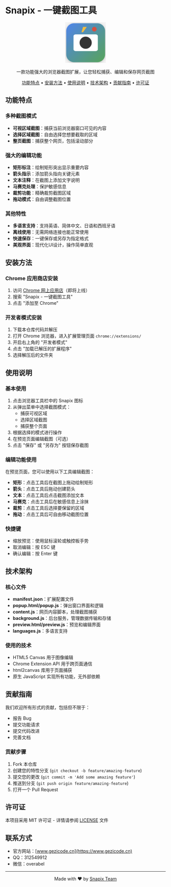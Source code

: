 # Snapix - 一键截图工具

<p align="center">
  <img src="images/icon128.png" alt="Snapix Logo" width="128" height="128">
</p>

<p align="center">
  一款功能强大的浏览器截图扩展，让您轻松捕获、编辑和保存网页截图
</p>

<p align="center">
  <a href="#功能特点">功能特点</a> •
  <a href="#安装方法">安装方法</a> •
  <a href="#使用说明">使用说明</a> •
  <a href="#技术架构">技术架构</a> •
  <a href="#贡献指南">贡献指南</a> •
  <a href="#许可证">许可证</a>
</p>

## 功能特点

### 多种截图模式
- **可视区域截图**：捕获当前浏览器窗口可见的内容
- **选择区域截图**：自由选择您想要截取的区域
- **整页截图**：捕获整个网页，包括滚动部分

### 强大的编辑功能
- **矩形标注**：绘制矩形突出显示重要内容
- **箭头指示**：添加箭头指向关键元素
- **文本注释**：在截图上添加文字说明
- **马赛克处理**：保护敏感信息
- **裁剪功能**：精确裁剪截图区域
- **拖动模式**：自由调整截图位置

### 其他特性
- **多语言支持**：支持英语、简体中文、日语和西班牙语
- **离线使用**：无需网络连接也能正常使用
- **快速保存**：一键保存或另存为指定格式
- **美观界面**：现代化UI设计，操作简单直观

## 安装方法

### Chrome 应用商店安装
1. 访问 [Chrome 网上应用店](https://chrome.google.com/webstore)（即将上线）
2. 搜索 "Snapix - 一键截图工具"
3. 点击 "添加至 Chrome"

### 开发者模式安装
1. 下载本仓库代码并解压
2. 打开 Chrome 浏览器，进入扩展管理页面 `chrome://extensions/`
3. 开启右上角的 "开发者模式"
4. 点击 "加载已解压的扩展程序"
5. 选择解压后的文件夹

## 使用说明

### 基本使用
1. 点击浏览器工具栏中的 Snapix 图标
2. 从弹出菜单中选择截图模式：
   - 捕获可视区域
   - 选择区域截图
   - 捕获整个页面
3. 根据选择的模式进行操作
4. 在预览页面编辑截图（可选）
5. 点击 "保存" 或 "另存为" 按钮保存截图

### 编辑功能使用
在预览页面，您可以使用以下工具编辑截图：
- **矩形**：点击工具后在截图上拖动绘制矩形
- **箭头**：点击工具后拖动创建箭头
- **文本**：点击工具后点击截图添加文本
- **马赛克**：点击工具后在敏感信息上涂抹
- **裁剪**：点击工具后选择要保留的区域
- **拖动**：点击工具后可自由移动截图位置

### 快捷键
- 缩放预览：使用鼠标滚轮或触控板手势
- 取消编辑：按 ESC 键
- 确认编辑：按 Enter 键

## 技术架构

### 核心文件
- **manifest.json**：扩展配置文件
- **popup.html/popup.js**：弹出窗口界面和逻辑
- **content.js**：网页内容脚本，处理截图捕获
- **background.js**：后台服务，管理数据传输和存储
- **preview.html/preview.js**：预览和编辑界面
- **languages.js**：多语言支持

### 使用的技术
- HTML5 Canvas 用于图像编辑
- Chrome Extension API 用于跨页面通信
- html2canvas 库用于页面捕获
- 原生 JavaScript 实现所有功能，无外部依赖

## 贡献指南

我们欢迎所有形式的贡献，包括但不限于：
- 报告 Bug
- 提交功能请求
- 提交代码改进
- 完善文档

### 贡献步骤
1. Fork 本仓库
2. 创建您的特性分支 (`git checkout -b feature/amazing-feature`)
3. 提交您的更改 (`git commit -m 'Add some amazing feature'`)
4. 推送到分支 (`git push origin feature/amazing-feature`)
5. 打开一个 Pull Request

## 许可证

本项目采用 MIT 许可证 - 详情请参阅 [LICENSE](LICENSE) 文件

## 联系方式

- 官方网站：[www.gezicode.cn](https://www.gezicode.cn)
- QQ：312549912
- 微信：overabel

---

<p align="center">
  Made with ❤️ by <a href="https://www.gezicode.cn">Snapix Team</a>
</p> 